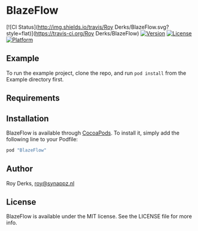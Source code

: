# BlazeFlow

[![CI Status](http://img.shields.io/travis/Roy Derks/BlazeFlow.svg?style=flat)](https://travis-ci.org/Roy Derks/BlazeFlow)
[![Version](https://img.shields.io/cocoapods/v/BlazeFlow.svg?style=flat)](http://cocoapods.org/pods/BlazeFlow)
[![License](https://img.shields.io/cocoapods/l/BlazeFlow.svg?style=flat)](http://cocoapods.org/pods/BlazeFlow)
[![Platform](https://img.shields.io/cocoapods/p/BlazeFlow.svg?style=flat)](http://cocoapods.org/pods/BlazeFlow)

## Example

To run the example project, clone the repo, and run `pod install` from the Example directory first.

## Requirements

## Installation

BlazeFlow is available through [CocoaPods](http://cocoapods.org). To install
it, simply add the following line to your Podfile:

```ruby
pod "BlazeFlow"
```

## Author

Roy Derks, roy@synappz.nl

## License

BlazeFlow is available under the MIT license. See the LICENSE file for more info.
